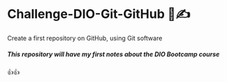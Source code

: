 # Challenge-DIO-Git-GitHub 🦾✍
Create a first repository on GitHub, using Git software
##### This repository will have my first notes about the DIO Bootcamp course
👍👍
